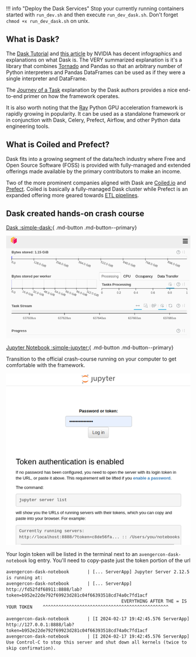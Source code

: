 !!! info "Deploy the Dask Services"
    Stop your currently running containers started with `run_dev.sh` and then execute
    `run_dev_dask.sh`. Don't forget `chmod +x run_dev_dask.sh` on unix.

## What is Dask?

The [Dask Tutorial](https://tutorial.dask.org/00_overview.html) and [this article](https://www.nvidia.com/en-us/glossary/dask/)
by NVIDIA has decent infographics and explanations on what Dask is. The VERY summarized
explanation is it's a library that combines [Tornado](https://www.tornadoweb.org/en/stable/) and Pandas so
that an arbitrary number of Python interpreters and Pandas DataFrames can be used as if
they were a single interpreter and DataFrame.

The [Journey of a Task](https://distributed.dask.org/en/latest/journey.html) explanation
by the Dask authors provides a nice end-to-end primer on how the framework operates.

It is also worth noting that the [Ray](https://www.ray.io/) Python GPU acceleration framework is rapidly growing in
popularity. It can be used as a standalone framework or in conjunction with Dask, Celery, Prefect, Airflow, and other 
Python data engineering tools.

## What is Coiled and Prefect?
Dask fits into a growing segment of the data/tech industry where Free and Open Source
Software (FOSS) is provided with fully-managed and extended offerings made available by
the primary contributors to make an income.

Two of the more prominent companies aligned with Dask are [Coiled.io](https://www.coiled.io/)
and [Prefect](https://www.prefect.io/). Coiled is basically a fully-managed Dask cluster while Prefect is an
expanded offering more geared towards [ETL pipelines](https://examples.dask.org/applications/prefect-etl.html).


## Dask created hands-on crash course
[Dask :simple-dask:](http://dask.localhost:57073/status){ .md-button .md-button--primary}

![Dask](1_images/dask.png)

[Jupyter Notebook :simple-jupyter:](http://notebook.localhost:57073/){ .md-button .md-button--primary}

Transition to the official crash-course running on your computer to get comfortable with
the framework.

![Jupyter](1_images/jupyter.png)

Your login token will be listed in the terminal next to an `avengercon-dask-notebook` log entry. You'll need to 
copy-paste just the token portion of the url

``` terminal hl_lines="2"
avengercon-dask-notebook       | [... ServerApp] Jupyter Server 2.12.5 is running at:
avengercon-dask-notebook       | [... ServerApp] http://fd52fdf68911:8888/lab?token=b952e22de792f69923d281c04f66393518cd74a0c7fd1acf
                                            EVERYTHING AFTER THE = IS YOUR TOKEN    ^^^^^^^^^^^^^^^^^^^^^^^^^^^^^^^^^^^^^^^^^^^^^^^^

avengercon-dask-notebook       | [I 2024-02-17 19:42:45.576 ServerApp]     http://127.0.0.1:8888/lab?token=b952e22de792f69923d281c04f66393518cd74a0c7fd1acf
avengercon-dask-notebook       | [I 2024-02-17 19:42:45.576 ServerApp] Use Control-C to stop this server and shut down all kernels (twice to skip confirmation).
```